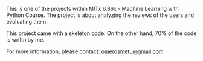 This is one of the projects within MITx 6.86x - Machine Learning with Python Course. The project is about analyzing the reviews of the users and evaluating them. 

This project came with a skeleton code. On the other hand, 70% of the code is writtn by me. 
  
For more information, please contact: omerosmetu@gmail.com
